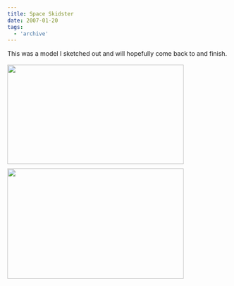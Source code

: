 ```yaml
---
title: Space Skidster
date: 2007-01-20
tags:
  - 'archive'
---
```


This was a model I sketched out and will hopefully come back to and finish.<br /><br /><a onblur="try {parent.deselectBloggerImageGracefully();} catch(e) {}" href="http://2.bp.blogspot.com/_zdYMSK7YuAA/SarivEnlPYI/AAAAAAAAFGw/HDytEwF2pBM/s1600-h/space+skidster.jpg"><img style="float:left; margin:0 10px 10px 0;cursor:pointer; cursor:hand;width: 400px; height: 225px;" src="http://2.bp.blogspot.com/_zdYMSK7YuAA/SarivEnlPYI/AAAAAAAAFGw/HDytEwF2pBM/s400/space+skidster.jpg" border="0" alt="" id="BLOGGER_PHOTO_ID_5308304409131040130" /></a><br /><a onblur="try {parent.deselectBloggerImageGracefully();} catch(e) {}" href="http://1.bp.blogspot.com/_zdYMSK7YuAA/SarivFCoI6I/AAAAAAAAFGo/9DiDAvbQc6Y/s1600-h/space_skidster2.jpg"><img style="float:left; margin:0 10px 10px 0;cursor:pointer; cursor:hand;width: 400px; height: 250px;" src="http://1.bp.blogspot.com/_zdYMSK7YuAA/SarivFCoI6I/AAAAAAAAFGo/9DiDAvbQc6Y/s400/space_skidster2.jpg" border="0" alt="" id="BLOGGER_PHOTO_ID_5308304409244476322" /></a>
